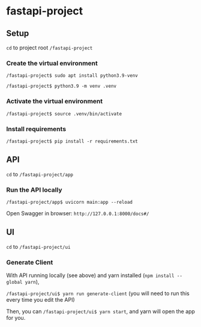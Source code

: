 # fastapi-project

## Setup

`cd` to project root `/fastapi-project`

### Create the virtual environment

`/fastapi-project$ sudo apt install python3.9-venv`

`/fastapi-project$ python3.9 -m venv .venv`

### Activate the virtual environment

`/fastapi-project$ source .venv/bin/activate`

### Install requirements

`/fastapi-project$ pip install -r requirements.txt`

## API

`cd` to `/fastapi-project/app`

### Run the API locally

`/fastapi-project/app$ uvicorn main:app --reload`

Open Swagger in browser: `http://127.0.0.1:8000/docs#/`

## UI

`cd` to `/fastapi-project/ui`

### Generate Client

With API running locally (see above) and yarn installed (`npm install --global yarn`),

`/fastapi-project/ui$ yarn run generate-client` (you will need to run this every time you edit the API)

Then, you can `/fastapi-project/ui$ yarn start`, and yarn will open the app for you.
